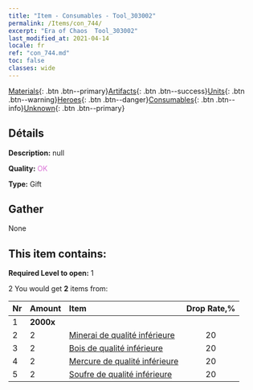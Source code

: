 ```yaml
---
title: "Item - Consumables - Tool_303002"
permalink: /Items/con_744/
excerpt: "Era of Chaos  Tool_303002"
last_modified_at: 2021-04-14
locale: fr
ref: "con_744.md"
toc: false
classes: wide
---
```

 [Materials](/fr/Items/){: .btn .btn--primary}[Artifacts](/fr/Items/Artifacts/){: .btn .btn--success}[Units](/fr/Items/Units/){: .btn .btn--warning}[Heroes](/fr/Items/Heroes/){: .btn .btn--danger}[Consumables](/fr/Items/Consumables/){: .btn .btn--info}[Unknown](/fr/Items/Unknown/){: .btn .btn--primary}

## Détails
 **Description:** null

 **Quality:** <span style="color: #DA70D6">OK</span>

 **Type:** Gift

## Gather

  None

## This item contains:

 **Required Level to open:** 1

 2 You would get **2** items  from:

  | Nr | Amount |     Item    | Drop Rate,% |
  |:---|:-------|:------------|:---------:|
  | 1 |  **2000x** | <i class="fas fa-coins"/> |  | 20 | 
  | 2 | 2 | [Minerai de qualité inférieure](/fr/Items/mat_1/) | 20 | 
  | 3 | 2 | [Bois de qualité inférieure](/fr/Items/mat_1/) | 20 | 
  | 4 | 2 | [Mercure de qualité inférieure](/fr/Items/mat_2/) | 20 | 
  | 5 | 2 | [Soufre de qualité inférieure](/fr/Items/mat_3/) | 20 | 

